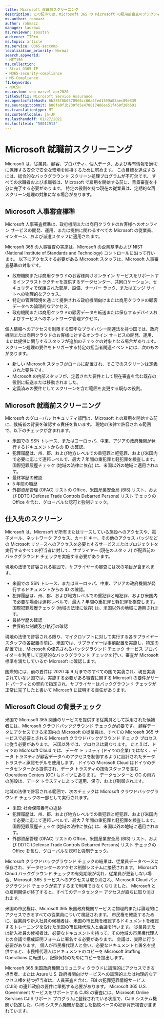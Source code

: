 ```yaml
---
title: Microsoft 就職前スクリーニング
description: この記事では、Microsoft 365 の Microsoft の雇用前審査のプラクティスの概要を確認できます。
ms.author: robmazz
author: robmazz
manager: laurawi
ms.reviewer: sosstah
audience: ITPro
ms.topic: article
ms.service: O365-seccomp
localization_priority: Normal
search.appverid:
- MET150
ms.collection:
- Strat_O365_IP
- M365-security-compliance
- MS-Compliance
f1.keywords:
- NOCSH
ms.custom: seo-marvel-apr2020
titleSuffix: Microsoft Service Assurance
ms.openlocfilehash: 6b285f6b0370966cc66a4fed1309a88aec89e839
ms.sourcegitcommit: b06fa9f1b230fd5e470817486ea51f460f28b691
ms.translationtype: MT
ms.contentlocale: ja-JP
ms.lasthandoff: 01/27/2021
ms.locfileid: "50012913"
---
```

# <a name="microsoft-pre-employment-screening"></a>Microsoft 就職前スクリーニング

Microsoft は、従業員、顧客、プロパティ、個人データ、および専有情報を適切に保護する安全で安全な環境を維持するために努めます。 この目標を達成するには、総合的なバックグラウンド スクリーン処理プログラムが不可欠です。 すべての求職者および求職者は、Microsoft で雇用を開始する前に、背景審査を十分に完了する必要があります。 特定の役割を持つ現在の従業員は、定期的な再スクリーン処理の対象になる場合があります。

## <a name="the-microsoft-personnel-screening-standard"></a>Microsoft 人事審査標準

Microsoft 人事審査標準は、政府機関または商用クラウドのお客様へのオンライン サービスの開発、運用、または提供に関わるすべての Microsoft の従業員、インターン、および派遣スタッフに適用されます。

Microsoft 365 の人事審査の実施は、Microsoft の企業基準および NIST (National Institute of Standards and Technology) コントロールに沿って行います。 以下にアクセスする必要がある Microsoft スタッフは、Microsoft 人事審査基準の対象です。

- 政府機関または商用クラウドのお客様向けオンライン サービスをサポートするインフラストラクチャを提供するデータセンター、共同ロケーション、セキュリティで保護された部屋、設備、サーバー ラック、またはエッジ サイトへの物理的なアクセス。
- 特定の管理環境を通じて提供される政府機関向けまたは商用クラウドの顧客データへの論理的なアクセス。
- 政府機関または商用クラウドの顧客データを転送または保存するデバイスおよびサービスへのネットワーク管理アクセス。

個人情報へのアクセスを制限する堅牢なプライバシー関連法を持つ国では、政府機関または商用クラウドのお客様に対するオンライン サービスの開発、運用、または提供に関与するスタッフが追加のチェックの対象となる場合があります。 スクリーン処理の要件をトリガーする特定の担当者関連イベントには、次のものがあります。

- 新しい Microsoft スタッフがロールに配置され、そこでのスクリーンは定義された要件です。
- Microsoft の内部スタッフが、定義された要件として現在審査を含む既存の役割に転送または移動されました。
- 定義済みの要件としてスクリーンを含む範囲を変更する既存の役割。

## <a name="microsoft-pre-employment-screening"></a>Microsoft 就職前スクリーニング

Microsoft のグローバル セキュリティ部門は、Microsoft との雇用を開始する前に、候補者の背景を確認する責任を負います。
現地の法律で許容される範囲で、以下のチェックが含まれます。

- 米国での SSN トレース、またはヨーロッパ、中東、アジアの政府機関が発行するドキュメントからの ID の確認。
- 犯罪履歴は、州、郡、および地方レベルでの重犯罪と軽犯罪、および米国内で必要に応じて連邦レベルで、最大 7 年間の重犯罪と軽犯罪を検査します。 国際犯罪履歴チェック (地域の法律に依存) は、米国以外の地域に適用されます。
- 最終学歴の確認
- 5 年間の職歴
- 外部資産管理 (OFAC) リストの Office、米国産業安全局 (BIS) リスト、および DDTC (Defense Trade Controls Debarred Persons) リスト チェックの Office を含む、グローバルな認可と強制チェック。

## <a name="supplier-screening"></a>仕入先のスクリーン

Microsoft は、Microsoft が所有またはリースしている施設へのアクセスや、電子メール、ネットワーク アクセス、カード キー、その他のアクセス バッジなどの Microsoft リソースへのアクセスを必要とするサービスまたはプロジェクトを実行するすべての担当者に対して、サプライヤー (現在のスタッフ) が配置前のバックグラウンド チェックを実施する必要があります。

現地の法律で許容される範囲で、サプライヤーの審査には次の項目が含まれます。

- 米国での SSN トレース、またはヨーロッパ、中東、アジアの政府機関が発行するドキュメントからの ID の確認。
- 犯罪履歴は、州、郡、および地方レベルでの重犯罪と軽犯罪、および米国内で必要な場合は連邦レベルで、最大 7 年間の重犯罪と軽犯罪を検査します。 国際犯罪履歴チェック (地域の法律に依存) は、米国以外の地域に適用されます。
- 最終学歴の確認
- 世界的な制裁及び執行の確認

現地の法律で許容される限り、マイクロソフトに対して実行する各サプライヤー スタッフの各配置の前に、米国では、サプライヤーは事前配置を実施し、特定の配置では、Microsoft の優先されるバックグラウンド チェック サービス プロバイダーを利用して定期的なバックグラウンド チェックを行い、審査が Microsoft 標準を満たしているか Microsoft に確認します。 

国際的には、前の要件は 2020 年 9 月までのすべての国で実装され、現在実装されていない国では、実施する必要がある審査に関する Microsoft の要件がサード パーティとの契約で指定され、サプライヤーはバックグラウンド チェックが正常に完了したと書いて Microsoft に証明する責任があります。

## <a name="microsoft-cloud-background-check"></a>Microsoft Cloud の背景チェック

米国で Microsoft 365 関連のサービスを提供する従業員として採用された候補者には、Microsoft クラウドバックグラウンド チェックが必要です。 顧客データにアクセスできる米国内の Microsoft の従業員は、すべての Microsoft 365 サービスで必要とされる Microsoft クラウドバックグラウンド チェック プロセスに従う必要があります。 米国以外では、プロセスは異なります。 たとえば、ドイツの Microsoft Cloud では、データ トラスティ (ドイツの企業) ではなく、データ トラスティが顧客データへのアクセスを制御するように設計されたデータ トラスティ承認モデルを使用します。 ドイツの Microsoft Cloud はドイツのデータセンターから提供され、データ トラスティの技術スタッフを含む Operations Centers (OC) もドイツにあります。 データセンターと OC の両方の施設は、データ トラスティによって運用、保守、および制御されます。

地域の法律で許容される範囲で、次のチェックは Microsoft クラウドバックグラウンド チェックの一部として実行されます。

- 米国: 社会保障番号の追跡
- 犯罪履歴は、州、郡、および地方レベルでの重犯罪と軽犯罪、および米国内で必要に応じて連邦レベルで、最大 7 年間の重犯罪と軽犯罪を検査します。 国際犯罪履歴チェック (地域の法律に依存) は、米国以外の地域に適用されます。
- 外部資産管理 (OFAC) リストの Office、米国産業安全局 (BIS) リスト、および DDTC (Defense Trade Controls Debarred Persons) リスト チェックの Office を含む、グローバルな認可と強制チェック。

Microsoft クラウドバックグラウンド チェックの結果は、従業員データベースに保存され、データセンターのアクセス制御システムに接続されます。 Microsoft Cloud バックグラウンド チェックの有効期限が切れ、従業員が更新しない場合、Microsoft 365 サービスへのアクセスは取り消され、Microsoft Cloud バックグラウンド チェックが完了するまで利用できなくなりました。 Microsoft との雇用関係が終了すると、すべてのデータセンター アクセスが直ちに取り消されます。

米国の市民権は、Microsoft 365 米国政府機関サービスに物理的または論理的にアクセスできるすべての従業員について検証されます。 市民権を確認するために、従業員や新入社員の候補者は、米国の市民権を確認するドキュメントを確認するトレーニングを受けた米国の市民権代理人と会議を行います。 従業員または新入社員の候補者は、必要なドキュメントを持って、その地域の市民権代理人との会議で構成証明フォームに署名する必要があります。 会議は、実際に行う必要があります。 個人が市民権代理人と会い、必要なドキュメントと署名を提供すると、市民権代理人はドキュメントのコピーを Microsoft Staffing Operations に転送し、記録保持のためにコピーを提出します。

Microsoft 365 米国政府機関コミュニティ クラウドに論理的にアクセスできる担当者、または Azure U.S. 政府機関向けサービスへの論理的または物理的なアクセス権を持つ担当者は、人員審査を含む[](https://www.fbi.gov/services/cjis)、FBI の犯罪犯罪情報サービス (CJIS) の連邦政府の要件に準拠する必要があります。 Microsoft 365 U.S. Government サービスをサポートする CJIS の審査には、Microsoft Online Services CJIS サポート プログラムに登録されている状態で、CJIS システム[](https://blogs.office.com/2013/10/23/california-and-microsoft-sign-cjis-security-policy-agreement/)機関が指定した、CJIS システム機関が指定した指紋ベースの犯罪背景検査が含まれています。
